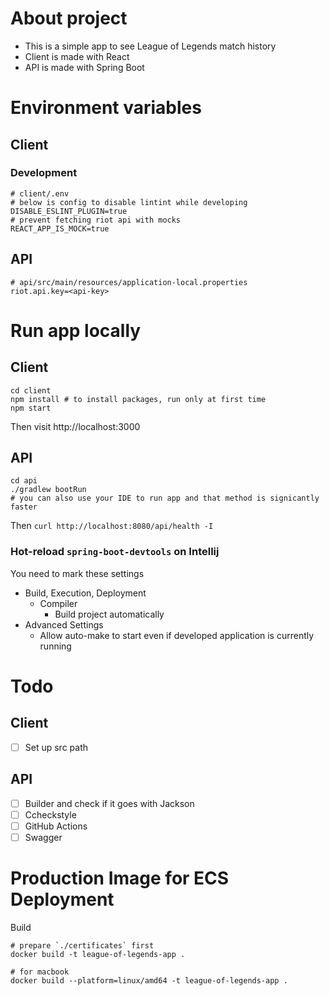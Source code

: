 # About project

- This is a simple app to see League of Legends match history
- Client is made with React
- API is made with Spring Boot

# Environment variables

## Client

### Development

```
# client/.env
# below is config to disable lintint while developing
DISABLE_ESLINT_PLUGIN=true
# prevent fetching riot api with mocks
REACT_APP_IS_MOCK=true
```

## API
```
# api/src/main/resources/application-local.properties
riot.api.key=<api-key>
```

# Run app locally

## Client

```
cd client
npm install # to install packages, run only at first time
npm start
```

Then visit http://localhost:3000

## API

```
cd api
./gradlew bootRun
# you can also use your IDE to run app and that method is signicantly faster
```

Then `curl http://localhost:8080/api/health -I`

### Hot-reload `spring-boot-devtools` on Intellij

You need to mark these settings

- Build, Execution, Deployment
    - Compiler
        - Build project automatically
- Advanced Settings
    - Allow auto-make to start even if developed application is currently running

# Todo

## Client

- [ ] Set up src path

## API

- [ ] Builder and check if it goes with Jackson
- [ ] Ccheckstyle
- [ ] GitHub Actions
- [ ] Swagger

# Production Image for ECS Deployment

Build
```
# prepare `./certificates` first
docker build -t league-of-legends-app .

# for macbook
docker build --platform=linux/amd64 -t league-of-legends-app .
```
